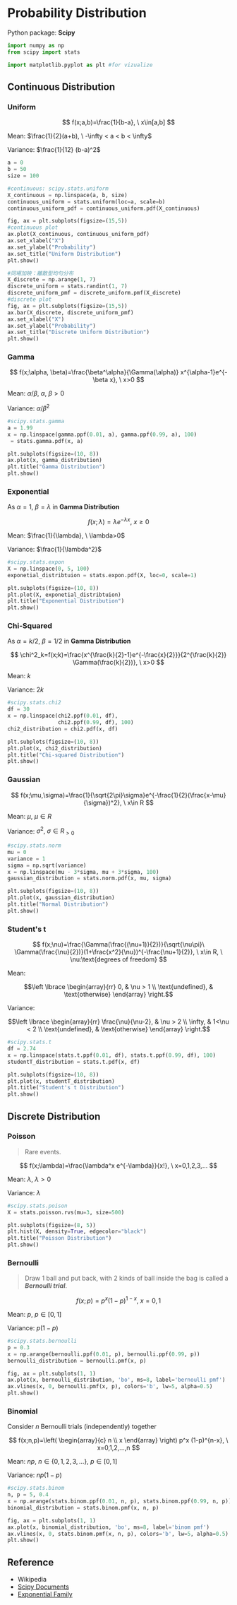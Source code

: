 # Probability Distribution

Python package: **Scipy**

```python
import numpy as np
from scipy import stats

import matplotlib.pyplot as plt #for vizualize
```



## Continuous Distribution

### Uniform

$$
f(x;a,b)=\frac{1}{b-a}, \ x\in[a,b]
$$

Mean: $\frac{1}{2}(a+b), \ -\infty < a < b < \infty$

Variance: $\frac{1}{12} (b-a)^2$

```python
a = 0
b = 50
size = 100

#continuous: scipy.stats.uniform
X_continuous = np.linspace(a, b, size)
continuous_uniform = stats.uniform(loc=a, scale=b)
continuous_uniform_pdf = continuous_uniform.pdf(X_continuous)

fig, ax = plt.subplots(figsize=(15,5))
#continuous plot
ax.plot(X_continuous, continuous_uniform_pdf)
ax.set_xlabel("X")
ax.set_ylabel("Probability")
ax.set_title("Uniform Distribution")
plt.show()

#同場加映：離散型均勻分布
X_discrete = np.arange(1, 7)
discrete_uniform = stats.randint(1, 7)
discrete_uniform_pmf = discrete_uniform.pmf(X_discrete)
#discrete plot
fig, ax = plt.subplots(figsize=(15,5))
ax.bar(X_discrete, discrete_uniform_pmf)
ax.set_xlabel("X")
ax.set_ylabel("Probability")
ax.set_title("Discrete Uniform Distribution")
plt.show()
```

### Gamma

$$
f(x;\alpha, \beta)=\frac{\beta^\alpha}{\Gamma(\alpha)} x^{\alpha-1}e^{-\beta x}, \ x>0
$$

Mean: $\alpha / \beta$, $\alpha,\ \beta >0$

Variance: $\alpha / \beta^2$

```python
#scipy.stats.gamma
a = 1.99
x = np.linspace(gamma.ppf(0.01, a), gamma.ppf(0.99, a), 100)
 = stats.gamma.pdf(x, a)

plt.subplots(figsize=(10, 8))
ax.plot(x, gamma_distribution)
plt.title("Gamma Distribution")
plt.show()
```

### Exponential

As $\alpha=1$, $\beta=\lambda$ in **Gamma Distribution**

$$
f(x;\lambda) = \lambda e^{-\lambda x}, \ x \ge 0
$$

Mean: $\frac{1}{\lambda}, \ \lambda>0$

Variance: $\frac{1}{\lambda^2}$

```python
#scipy.stats.expon
X = np.linspace(0, 5, 100)
exponetial_distribtuion = stats.expon.pdf(X, loc=0, scale=1)

plt.subplots(figsize=(10, 8))
plt.plot(X, exponetial_distribtuion)
plt.title("Exponential Distribution")
plt.show()
```

### Chi-Squared

As $\alpha=k/2$, $\beta=1/2$ in **Gamma Distribution**

$$
\chi^2_k=f(x;k)=\frac{x^{\frac{k}{2}-1}e^{-\frac{x}{2}}}{2^{\frac{k}{2}} \Gamma(\frac{k}{2})}, \ x>0
$$

Mean: $k$

Variance: $2k$

```python
#scipy.stats.chi2
df = 30
x = np.linspace(chi2.ppf(0.01, df),
                chi2.ppf(0.99, df), 100)
chi2_distribution = chi2.pdf(x, df)

plt.subplots(figsize=(10, 8))
plt.plot(x, chi2_distribution)
plt.title("Chi-squared Distribution")
plt.show()
```

### Gaussian

$$
f(x;\mu,\sigma)=\frac{1}{\sqrt{2\pi}\sigma}e^{-\frac{1}{2}(\frac{x-\mu}{\sigma})^2}, \ x\in R
$$

Mean: $\mu, \ \mu \in R$

Variance: $\sigma^2, \ \sigma \in R_{>0}$

```python
#scipy.stats.norm
mu = 0
variance = 1
sigma = np.sqrt(variance)
x = np.linspace(mu - 3*sigma, mu + 3*sigma, 100)
gaussian_distribution = stats.norm.pdf(x, mu, sigma)

plt.subplots(figsize=(10, 8))
plt.plot(x, gaussian_distribution)
plt.title("Normal Distribution")
plt.show()
```

### Student's t

$$
f(x;\nu)=\frac{\Gamma(\frac{(\nu+1)}{2})}{\sqrt{\nu\pi}\ \Gamma(\frac{\nu}{2})}(1+\frac{x^2}{\nu})^{-\frac{\nu+1}{2}}, \ x\in R, \ \nu:\text{degrees of freedom}
$$

Mean: 

$$\left \lbrace
\begin{array}{rr}
0, & \nu > 1 \\
\text{undefined}, & \text{otherwise}
\end{array}
\right.$$

Variance: 

$$\left \lbrace
\begin{array}{rr}
\frac{\nu}{\nu-2}, & \nu > 2 \\
\infty, & 1<\nu < 2 \\
\text{undefined}, & \text{otherwise}
\end{array}
\right.$$

```python
#scipy.stats.t
df = 2.74
x = np.linspace(stats.t.ppf(0.01, df), stats.t.ppf(0.99, df), 100)
studentT_distribution = stats.t.pdf(x, df)

plt.subplots(figsize=(10, 8))
plt.plot(x, studentT_distribution)
plt.title("Student's t Distribution")
plt.show()
```



## Discrete Distribution

### Poisson

> Rare events.
>

$$
f(x;\lambda)=\frac{\lambda^x e^{-\lambda}}{x!}, \ x=0,1,2,3,...
$$

Mean: $\lambda, \ \lambda>0$

Variance: $\lambda$

```python
#scipy.stats.poison
X = stats.poisson.rvs(mu=3, size=500)

plt.subplots(figsize=(8, 5))
plt.hist(X, density=True, edgecolor="black")
plt.title("Poisson Distribution")
plt.show()
```

### Bernoulli 

> Draw 1 ball and put back, with 2 kinds of ball inside the bag is called a ***Bernoulli trial***.
>

$$
f(x;p)= p^x (1-p)^{1-x}, \ x=0,1
$$

Mean: $p, \ p \in [0,1]$

Variance: $p (1-p)$

```python
#scipy.stats.bernoulli
p = 0.3
x = np.arange(bernoulli.ppf(0.01, p), bernoulli.ppf(0.99, p))
bernoulli_distribution = bernoulli.pmf(x, p)

fig, ax = plt.subplots(1, 1)
ax.plot(x, bernoulli_distribution, 'bo', ms=8, label='bernoulli pmf')
ax.vlines(x, 0, bernoulli.pmf(x, p), colors='b', lw=5, alpha=0.5)
plt.show()
```

### Binomial

Consider $n$ Bernoulli trials (independently) together

$$
f(x;n,p)=\left(
\begin{array}{c}
n \\
x
\end{array} 
\right) p^x (1-p)^{n-x}, \ x=0,1,2,...,n
$$

Mean: $n p, \ n \in \{0,1,2,3,... \}, \ p \in [0,1]$

Variance: $n p (1-p)$

```python
#scipy.stats.binom
n, p = 5, 0.4
x = np.arange(stats.binom.ppf(0.01, n, p), stats.binom.ppf(0.99, n, p))
binomial_distribution = stats.binom.pmf(x, n, p)

fig, ax = plt.subplots(1, 1)
ax.plot(x, binomial_distribution, 'bo', ms=8, label='binom pmf')
ax.vlines(x, 0, stats.binom.pmf(x, n, p), colors='b', lw=5, alpha=0.5)
plt.show()
```



## Reference

- Wikipedia
- [Scipy Documents](https://docs.scipy.org/doc/scipy/reference/stats.html)
- [Exponential Family](https://en.wikipedia.org/wiki/Exponential_family)
